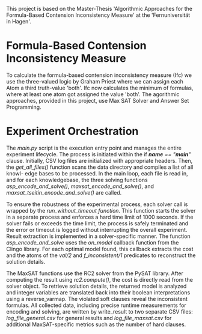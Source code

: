 This project is based on the Master-Thesis 'Algorithmic Approaches for the Formula-Based Contension Inconsistency Measure' at the 'Fernuniversität in Hagen'.

# Formula-Based Contension Inconsistency Measure

To calculate the formula-based contension inconsistency measure (Ifc) we use the three-valued logic by Graham Priest where we can assign each Atom a third truth-value 'both'.
Ifc now calculates the minimum of formulas, where at least one atom got assigned the value 'both'. The agorithmic approaches, provided in this project, use Max SAT Solver and Answer Set Programming.


# Experiment Orchestration

The *main.py* script is the execution entry point and manages the entire experiment
lifecycle. The process is initiated within the if *__name__ == "__main__"* clause.
Initially, CSV log files are initialized with appropriate headers. Then, the *get_all_files()* function scans the data directory and compiles a list of all knowl-
edge bases to be processed. In the main loop, each file is read in, and for each knowledgebase, the three solving functions *asp_encode_and_solve()*, *maxsat_encode_and_solve()*, and *maxsat_tseitin_encode_and_solve()* are called.

To ensure the robustness of the experimental process, each solver call is wrapped by the *run_without_timeout function*. This function starts the solver in a separate process and enforces a hard time limit of 1000 seconds. 
If the solver fails or exceeds the time limit, the process is safely terminated and the error or timeout is logged without interrupting the overall experiment.
Result extraction is implemented in a solver-specific manner. 
The function *asp_encode_and_solve* uses the *on_model* callback function from the Clingo library. 
For each optimal model found, this callback extracts the cost and the atoms of the *val/2* and *f_inconsistent/1* predicates to reconstruct the solution details.

The MaxSAT functions use the RC2 solver from the PySAT library. 
After computing the result using *rc2.compute()*, the cost is directly read from the solver object. 
To retrieve solution details, the returned model is analyzed and integer variables are translated back into their boolean interpretations using a reverse_varmap. 
The violated soft clauses reveal the inconsistent formulas.
All collected data, including precise runtime measurements for encoding and solving, are written by write_result to two separate CSV files: *log_file_general.csv* for general results and *log_file_maxsat.csv* for additional MaxSAT-specific metrics such as the number of hard clauses.
